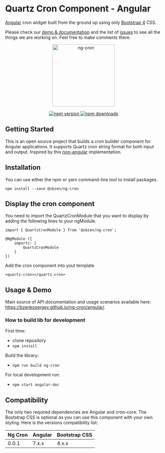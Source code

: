 # Quartz Cron Component - Angular

[Angular](https://angular.io/) cron widget built from the ground up using only [Bootstrap 4](https://getbootstrap.com/) CSS.

Please check our [demo & documentation](https://bzenkosergey.github.io/ng-cron/angular/) and the list of
[issues](https://github.com/bzenkosergey/ng-cron/issues) to see all the things we are working on. Feel free to make comments there.

<p align="center">
	<a href="https://bzenkosergey.github.io/ng-cron/angular/">
		<img
			width="200"
			src="https://bzenkosergey.github.io/ng-cron/angular/assets/logo.png"
			alt="ng-cron">
	</a>
</p>

<p align="center">
	<a href="https://badge.fury.io/js/%40sbzen%2Fng-cron">
		<img
			src="https://badge.fury.io/js/%40sbzen%2Fng-cron.svg"
			alt="npm version">
	</a>
	<a href="https://npmjs.org/%40sbzen%2Fng-cron">
		<img
			src="https://img.shields.io/npm/dm/%40sbzen%2Fng-cron.svg"
			alt="npm downloads">
	</a>
</p>

## Getting Started

This is an open source project that builds a cron builder component for Angular applications.
It supports Quartz cron string format for both input and output.
Inspired by this [non-angular](https://www.freeformatter.com/cron-expression-generator-quartz.html) implementation.

## Installation
You can use either the npm or yarn command-line tool to install packages.
```
npm install --save @sbzen/ng-cron
```

## Display the cron component
You need to import the QuartzCronModule that you want to display by adding the following lines to your ngModule.

```
import { QuartzCronModule } from '@sbzen/ng-cron';

@NgModule ({
	imports: [
		QuartzCronModule
	]
})
```
Add the cron component into yout template
```
<quartz-cron></quartz-cron>
```

## Usage & Demo
Main source of API documentation and usage scenarios available here: https://bzenkosergey.github.io/ng-cron/angular/.

### How to build lib for development

First time:
 - clone repository
 - `npm install`

Build the library:
 - `npm run build ng-cron`

For local development run:
 - `npm start angular-doc`

## Compatibility

The only two required dependencies are Angular and cron-core.
The Bootstrap CSS is optional as you can use this component with your own styling.
Here is the versions compatibility list:

| Ng Cron          |    Angular    |  Bootstrap CSS |
| -------------    | ------------- | -------------- |
| 0.0.1            | 7.x.x         | 4.x.x          |
